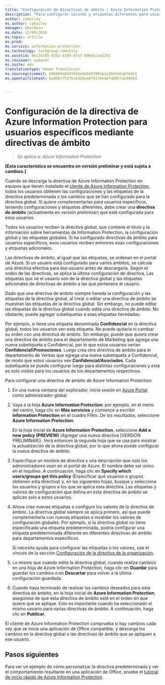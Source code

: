 ```yaml
---
title: "Configuración de directivas de ámbito | Azure Information Protection"
description: "Para configurar valores y etiquetas diferentes para usuarios específicos, debe configurar una directiva de ámbito para Azure Information Protection."
author: cabailey
ms.author: cabailey
manager: mbaldwin
ms.date: 12/09/2016
ms.topic: article
ms.prod: 
ms.service: information-protection
ms.technology: techgroup-identity
ms.assetid: 4b134785-0353-4109-8fa7-096d1caa2242
ms.reviewer: eymanor
ms.suite: ems
translationtype: Human Translation
ms.sourcegitcommit: b0600db864f834e9eb84700eb1a36d3e6a6fbde1
ms.openlocfilehash: ba4567753fbc6320ea6f9170e4bf46857ab999b4


---
```


# <a name="how-to-configure-the-azure-information-protection-policy-for-specific-users-by-using-scoped-policies"></a>Configuración de la directiva de Azure Information Protection para usuarios específicos mediante directivas de ámbito

>*Se aplica a: Azure Information Protection*

**[Esta característica se encuentra en versión preliminar y está sujeta a cambios.]**

Cuando se descarga la directiva de Azure Information Protection en equipos que tienen instalado el [cliente de Azure Information Protection](https://www.microsoft.com/en-us/download/details.aspx?id=53018), todos los usuarios obtienen las configuraciones y las etiquetas de la directiva predeterminada o los cambios que se han configurado para la directiva global. Si quiere complementarlas para usuarios específicos, teniendo configuraciones y etiquetas diferentes, debe crear una **directiva de ámbito** (actualmente en versión preliminar) que esté configurada para esos usuarios.

Todos los usuarios reciben la directiva global, que contiene el título y la información sobre herramientas de Information Protection, la configuración global y las etiquetas globales. Si ha configurado directivas de ámbito para usuarios específicos, esos usuarios reciben entonces esas configuraciones y etiquetas adicionales. 

Las directivas de ámbito, al igual que las etiquetas, se ordenan en el portal de Azure. Si un usuario está configurado para varios ámbitos, se calcula una directiva efectiva para ese usuario antes de descargarla. Según el orden de las directivas, se aplica la última configuración de directiva. Las etiquetas que ve el usuario son de la directiva global y las etiquetas adicionales de directivas de ámbito a las que pertenece el usuario. 

Dado que una directiva de ámbito siempre hereda la configuración y las etiquetas de la directiva global, al crear o editar una directiva de ámbito se muestran las etiquetas de la directiva global. Sin embargo, no puede editar las etiquetas de la directiva global cuando edita una directiva de ámbito. No obstante, puede agregar subetiquetas a esas etiquetas heredadas.

Por ejemplo, si tiene una etiqueta denominada **Confidencial** en la directiva global, todos los usuarios ven esta etiqueta. No puede quitarla ni cambiar su orden con una directiva de ámbito. Sin embargo, puede que quiera crear una directiva de ámbito para el departamento de Marketing que agrega una nueva subetiqueta a Confidencial, por lo que estos usuarios verían **Confidencial\Promociones**. Luego crea otra directiva de ámbito para el departamento de Ventas que agrega una nueva subetiqueta a Confidencial, de modo que estos usuarios ven **Confidencial/Asociados**. Cada subetiqueta se puede configurar luego para distintas configuraciones y esta es solo visible para los usuarios de los departamentos respectivos.


Para configurar una directiva de ámbito de Azure Information Protection:

1. En una nueva ventana del explorador, inicie sesión en [Azure Portal](https://portal.azure.com) como administrador global.

2. Vaya a la hoja **Azure Information Protection**: por ejemplo, en el menú del centro, haga clic en **Más servicios** y comience a escribir **Information Protection** en el cuadro Filtro. De los resultados, seleccione **Azure Information Protection**. 

    En la hoja inicial de **Azure Information Protection**, seleccione **Add a new policy (PREVIEW)** (Agregar una nueva directiva [VERSIÓN PRELIMINAR]). Verá entonces la segunda hoja que se usa para mostrar la actualización de la directiva global, por lo que ahora puede configurar la nueva directiva de ámbito.

3. Especifique un nombre de directiva y una descripción que solo los administradores vean en el portal de Azure. El nombre debe ser único en el inquilino. A continuación, haga clic en **Specify which users/groups get this policy** (Especificar qué usuarios o grupos obtienen esta directiva) y, en las siguientes hojas, busque y seleccione los usuarios y grupos a los que se aplica esta directiva. Las etiquetas y valores de configuración que defina en esta directiva de ámbito se aplican solo a estos usuarios. 

4. Ahora cree nuevas etiquetas o configure los valores de la directiva de ámbito. La directiva global siempre se aplica primero, así que puede complementarla con nuevas etiquetas e invalidar los valores de configuración globales. Por ejemplo, si la directiva global no tiene especificada una etiqueta predeterminada, podría configurar una etiqueta predeterminada diferente en diferentes directivas de ámbito para departamentos específicos.

    Si necesita ayuda para configurar las etiquetas o los valores, use el vínculo de la sección [Configuración de la directiva de la organización](configure-policy.md#configuring-your-organizations-policy).

5. Lo mismo que cuando edita la directiva global, cuando realiza cambios en una hoja de Azure Information Protection, haga clic en **Guardar** para guardar los cambios o en **Descartar** para volver a la última configuración guardada. 

6. Cuando haya terminado de realizar los cambios deseados para esta directiva de ámbito, en la hoja inicial de **Azure Information Protection**, asegúrese de que esta directiva de ámbito esté en el orden en que quiere que se aplique. Esto es importante cuando ha seleccionado el mismo usuario para varias directivas de ámbito. A continuación, haga clic en **Publicar**. 

El cliente de Azure Information Protection comprueba si hay cambios cada vez que se inicia una aplicación de Office compatible, y descarga los cambios en la directiva global o las directivas de ámbito que se apliquen a ese usuario.

## <a name="next-steps"></a>Pasos siguientes

Para ver un ejemplo de cómo personalizar la directiva predeterminada y ver el comportamiento resultante en una aplicación de Office, pruebe el [tutorial de inicio rápido de Azure Information Protection](../get-started/infoprotect-quick-start-tutorial.md).




<!--HONumber=Dec16_HO2-->


